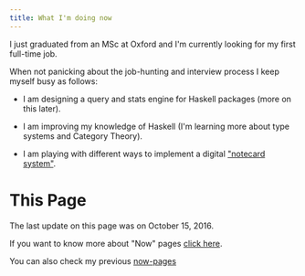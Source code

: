 ```yaml
---
title: What I'm doing now
---
```


I just graduated from an MSc at Oxford and I'm currently looking for my
first full-time job.

When not panicking about the job-hunting and interview process I keep myself busy
as follows:

* I am designing a query and stats engine for Haskell packages (more on this
later).

* I am improving my knowledge of Haskell (I'm learning more about type systems and Category Theory).

* I am playing with different ways to implement a digital  ["notecard
system"](http://ryanholiday.net/the-notecard-system-the-key-for-remembering-organizing-and-using-everything-you-read/).

# This Page
The last update on this page was on  October 15, 2016.

If you want to know more about "Now" pages [click here](http://nownownow.com/about).

You can also check my previous [now-pages](/old-now.html)
